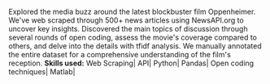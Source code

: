 Explored the media buzz around the latest blockbuster film Oppenheimer. We've web scraped through 500+ news articles using NewsAPI.org to uncover key insights. Discovered the main topics of discussion through several rounds of open coding, assess the movie's coverage compared to others, and delve into the details with tfidf analysis. We manually annotated the entire dataset for a comprehensive understanding of the film's reception. 
**Skills used:**
  Web Scraping| 
  API| 
  Python| 
  Pandas| 
  Open coding techniques| 
  Matlab| 

